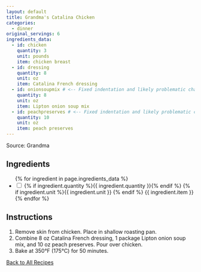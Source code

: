```yaml
---
layout: default
title: Grandma's Catalina Chicken
categories:
  - dinner
original_servings: 6
ingredients_data:
  - id: chicken
    quantity: 3
    unit: pounds
    item: chicken breast
  - id: dressing
    quantity: 8
    unit: oz
    item: Catalina French dressing
  - id: onionsoupmix # <-- Fixed indentation and likely problematic character
    quantity: 8
    unit: oz
    item: Lipton onion soup mix
  - id: peachpreserves # <-- Fixed indentation and likely problematic character
    quantity: 10
    unit: oz
    item: peach preserves
---
```


<p>
  Source: Grandma
</p>

## Ingredients

<ul class="ingredient-list">
  {% for ingredient in page.ingredients_data %}
  <li data-ingredient-id="{{ ingredient.id }}" data-original-quantity="{{ ingredient.quantity }}">
    <input type="checkbox" id="ingredient{{ forloop.index }}" name="ingredient{{ forloop.index }}">
    <label for="ingredient{{ forloop.index }}">
      <span class="ingredient-quantity">
        {% if ingredient.quantity %}{{ ingredient.quantity }}{% endif %}
      </span>
      {% if ingredient.unit %}{{ ingredient.unit }} {% endif %}
      <span class="ingredient-item">{{ ingredient.item }}</span>
    </label>
  </li>
  {% endfor %}
</ul>

## Instructions
1. Remove skin from chicken. Place in shallow roasting pan.
2. Combine 
   <span class="inst-quantity" data-ingredient-id="dressing">8</span> oz Catalina French dressing, 
   <span class="inst-quantity" data-ingredient-id="onionsoupmix">1</span> package Lipton onion soup mix, and
   <span class="inst-quantity" data-ingredient-id="peachpreserves">10</span> oz peach preserves. Pour over chicken.
3. Bake at 350°F (175°C) for 50 minutes.



[Back to All Recipes](/recipes/)
